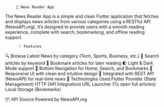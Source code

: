          📰 News Reader App
The News Reader App is a simple and clean Flutter application that fetches and displays news articles from various categories using a RESTful API (NewsAPI.org). It’s designed to provide users with a smooth reading experience, complete with search, bookmarking, and offline reading support.

          ✨ Features
🔍 Browse Latest News by category (Tech, Sports, Business, etc.)
🧠 Search articles by keyword
📌 Bookmark articles for later reading
🌓 Light & Dark Mode support
🧭 Bottom Navigation for Home, Search, and Bookmarks
📱 Responsive UI with clean and intuitive design
📡 Integrated with REST API (NewsAPI) for real-time news
        🚀 Technologies Used
Flutter
Provider (State Management)
HTTP (API Integration)
URL Launcher (To open full articles)
Local Storage (Bookmarks)

📦 API Source
Powered by NewsAPI.org
